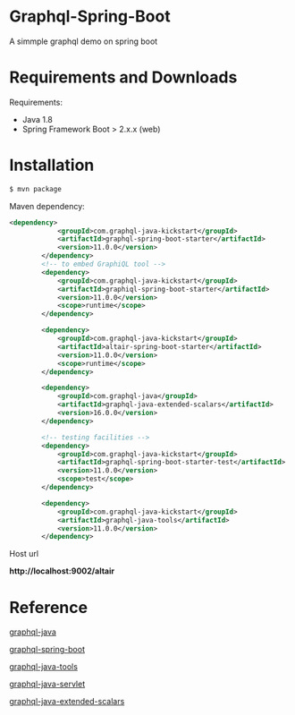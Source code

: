 # Graphql-Spring-Boot

A simmple graphql demo on spring boot


# Requirements and Downloads

Requirements:

* Java 1.8
* Spring Framework Boot > 2.x.x (web)

# Installation

```bash
$ mvn package
```

Maven dependency:

```xml
<dependency>
            <groupId>com.graphql-java-kickstart</groupId>
            <artifactId>graphql-spring-boot-starter</artifactId>
            <version>11.0.0</version>
        </dependency>
        <!-- to embed GraphiQL tool -->
        <dependency>
            <groupId>com.graphql-java-kickstart</groupId>
            <artifactId>graphiql-spring-boot-starter</artifactId>
            <version>11.0.0</version>
            <scope>runtime</scope>
        </dependency>

        <dependency>
            <groupId>com.graphql-java-kickstart</groupId>
            <artifactId>altair-spring-boot-starter</artifactId>
            <version>11.0.0</version>
            <scope>runtime</scope>
        </dependency>

        <dependency>
            <groupId>com.graphql-java</groupId>
            <artifactId>graphql-java-extended-scalars</artifactId>
            <version>16.0.0</version>
        </dependency>

        <!-- testing facilities -->
        <dependency>
            <groupId>com.graphql-java-kickstart</groupId>
            <artifactId>graphql-spring-boot-starter-test</artifactId>
            <version>11.0.0</version>
            <scope>test</scope>
        </dependency>

        <dependency>
            <groupId>com.graphql-java-kickstart</groupId>
            <artifactId>graphql-java-tools</artifactId>
            <version>11.0.0</version>
        </dependency>
```

Host url 

**http://localhost:9002/altair**


# Reference 

[graphql-java](https://github.com/graphql-java/graphql-java)

[graphql-spring-boot](https://github.com/graphql-java-kickstart/graphql-spring-boot)

[graphql-java-tools](https://github.com/graphql-java-kickstart/graphql-java-tools)

[graphql-java-servlet](https://github.com/graphql-java-kickstart/graphql-java-servlet)

[graphql-java-extended-scalars](https://github.com/graphql-java/graphql-java-extended-scalars)
